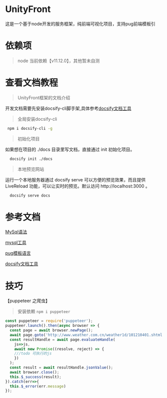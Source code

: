 # UnityFront

这是一个基于node开发的服务框架，纯前端可视化项目，支持pug前端模板引

# 依赖项

> node 当前依赖【v11.12.0】，其他暂未自测

# 查看文档教程

> UnityFront框架的文档介绍

开发文档需要先安装docsify-cli脚手架,具体参考[docsify文档工具](https://docsify.js.org/#/zh-cn/quickstart)

> 全局安装docsify-cli

```bash
 npm i docsify-cli -g
```

> 初始化项目

如果想在项目的 ./docs 目录里写文档，直接通过 init 初始化项目。


```bash
  docsify init ./docs
```

> 本地预览网站

运行一个本地服务器通过 docsify serve 可以方便的预览效果，而且提供 LiveReload 功能，可以让实时的预览。默认访问 http://localhost:3000 。


```bash
  docsify serve docs
```

# 参考文档

[MySql语法](http://c.biancheng.net/view/2548.html)

[mysql工具](https://www.npmjs.com/package/mysql#connection-options)

[pug模板语言](https://pugjs.org/api/getting-started.html)

[docsify文档工具](https://docsify.js.org/#/zh-cn/quickstart)


# 技巧

【puppeteer 之爬虫】

> 安装依赖 `npm i puppeteer`

```typescript
const puppeteer = require('puppeteer');
puppeteer.launch().then(async browser => {
  const page = await browser.newPage();
  await page.goto('http://www.weather.com.cn/weather1d/101210401.shtml');
  const resultHandle = await page.evaluateHandle(
    js=>js,
    await new Promise((resolve, reject) => {
    ///todo 可执行的js
    })
  );
  const result = await resultHandle.jsonValue();
  await browser.close();
  this.$_success(result);
}).catch(err=>{
  this.$_error(err.message)
});
```
